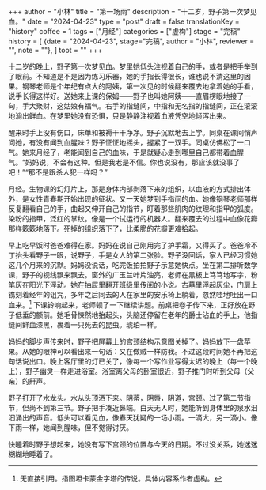 +++
author = "小林"
title = "第一场雨"
description = "十二岁，野子第一次梦见血。"
date = "2024-04-23"
type = "post"
draft = false
translationKey = "history"
coffee = 1
tags = ["月经"]
categories = ["虚构"]
stage = "完稿"
history = [
  {date = "2024-04-23", stage="完稿", author = "小林", reviewer = "", note = ""},
]
toot = ""
+++

十二岁的晚上，野子第一次梦见血。梦里她低头注视着自己的手，或者是把手举到了眼前。不知道是不是因为练习乐器，她的手指长得很长，谁也说不清这里的因果。钢琴老师是个年纪有点大的阿姨，第一次见的时候翻来覆去地拿着她的手看，说手长得这样好。送她来上课的保姆——野子也叫她阿姨——直眉楞眼地接了一句，手大聚财，这姑娘有福气。右手的指缝间，中指和无名指的指缝间，正在滚滚地淌出鲜血。在梦里她没有恐惧，只是静静注视着血液凭空地倾泻出来。

醒来时手上没有伤口，床单和被褥干干净净。野子沉默地去上学。同桌在课间悄声问她，有没有闻到血腥味？野子怔怔地摇头，握紧了一双手。同桌仿佛松了一口气。她来月经了，老能闻到自己的血味，于是就疑心走到哪里自己都带着血腥气。“妈妈说，不会有这种。但是我老是不信。你也说没有，那应该就没事了吧！”“那不是跟杀人犯一样吗？”

月经。生物课的幻灯片上，那是身体内部剥落下来的组织，以血液的方式排出体外，是女性青春期开始出现的征状。又一天她梦到手指间的血。她像钢琴老师那样反复翻看自己的手，曲起又伸开自己的指节，盯着那些肌肉的纹理和指甲的弧度。染粉的指甲，泛红的掌纹。像是一个试运行的机器人。翻来覆去的过程中血像花瓣那样簌簌地落下。死掉的组织落下了，比柔脆的花瓣更难拾起。

早上吃早饭时爸爸难得在家。妈妈在说自己刚用完了护手霜，又得买了。爸爸冷不丁抬头看野子一眼，说野子，手是女人的第二张脸。野子没回话，家人已经习惯她这几个月来的沉默。妈妈没说话，吃完饭拍拍野子示意她快点。坐在第二排听数学课，野子的视线飘来飘去。窗外的广玉兰叶片油亮，老师在黑板上笃笃地写字，粉笔灰在阳光下浮动。她在抽屉里翻开班级里传阅的小说。古墓里浮起灰尘，门扉上镌刻着经年的诅咒，多年之后同去的人在家里的安乐椅上躺着，忽然哇地吐出一口血来。[^1] 下课铃响起来，老师顿了一下继续讲题。前桌把卷子传下来，正好放在野子低垂的额前。她毛骨悚然地抬起头，头脑还停留在老年的爵士沾血的手上，他指缝间鲜血漆黑，裹着一只死去的昆虫。琥珀一样。

妈妈的脚步声传来时，野子把屏幕上的宫颈结构示意图关掉了。妈妈放下一盘苹果。从她的眼神可以看出来一句话：又在做贼一样防我。不过这段时间她不再把这句话说出口。晚上客厅里的灯已关了，像每一个写作业写得太迟的晚上（每一个晚上），野子幽灵一样走进浴室。浴室离父母的卧室很近，野子推门时听到父母（父亲）的鼾声。

野子打开了水龙头。水从头顶洒下来。阴蒂，阴唇，阴道，宫颈。过了第二节指节，但尚不到第三节。野子把手凑近鼻端。白天无人时，她能听到身体里的泉水汩汩涌出的声音。低头可以看见血，像春天犹疑的一场小雨。一滴大，另一滴小。像下雨一样，她闻到腥味，但不觉得讨厌。

快睡着时野子想起来，她没有写下宫颈的位置与今天的日期。不过没关系，她迷迷糊糊地睡着了。

[^1]: 无直接引用。指图坦卡蒙金字塔的传说。具体内容系作者虚构。